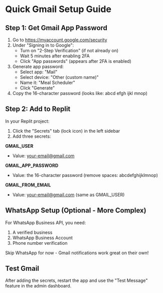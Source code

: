 # Quick Gmail Setup Guide

## Step 1: Get Gmail App Password

1. Go to https://myaccount.google.com/security
2. Under "Signing in to Google":
   - Turn on "2-Step Verification" (if not already on)
   - Wait 5 minutes after enabling 2FA
   - Click "App passwords" (appears after 2FA is enabled)
3. Generate app password:
   - Select app: "Mail"
   - Select device: "Other (custom name)"
   - Name it: "Meal Scheduler"
   - Click "Generate"
4. Copy the 16-character password (looks like: abcd efgh ijkl mnop)

## Step 2: Add to Replit

In your Replit project:
1. Click the "Secrets" tab (lock icon) in the left sidebar
2. Add three secrets:

**GMAIL_USER**
- Value: your-email@gmail.com

**GMAIL_APP_PASSWORD** 
- Value: the 16-character password (remove spaces: abcdefghijklmnop)

**GMAIL_FROM_EMAIL**
- Value: your-email@gmail.com (same as GMAIL_USER)

## WhatsApp Setup (Optional - More Complex)

For WhatsApp Business API, you need:
1. A verified business
2. WhatsApp Business Account
3. Phone number verification

Skip WhatsApp for now - Gmail notifications work great on their own!

## Test Gmail

After adding the secrets, restart the app and use the "Test Message" feature in the admin dashboard.